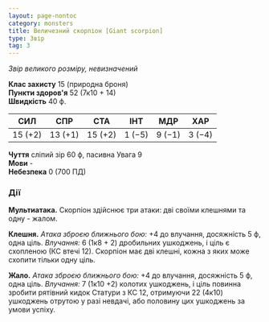 ```yaml
---
layout: page-nontoc
category: monsters
title: Величезний скорпіон [Giant scorpion]
type: Звір
tag: 3
---
```


_Звір великого розміру, невизначений_

**Клас захисту** 15 (природна броня)    
**Пункти здоров'я** 52 (7к10 + 14)    
**Швидкість** 40 ф.

| СИЛ     | СПР     | СТА     | ІНТ    | МДР    | ХАР    |
| ------- | ------- | ------- | ------ | ------ | ------ |
| 15 (+2) | 13 (+1) | 15 (+2) | 1 (−5) | 9 (−1) | 3 (−4) |

**Чуття** сліпий зір 60 ф, пасивна Увага 9    
**Мови** -    
**Небезпека** 0 (700 ПД)

### Дії
**Мультиатака.** Скорпіон здійснює три атаки: дві своїми клешнями та одну - жалом.    

**Клешня.** _Атака зброєю ближнього бою:_ +4 до влучання, досяжність 5 ф, одна ціль. _Влучання:_ 6 (1к8 + 2) дробильних ушкоджень, і ціль є схопленою (КС втечі 12). Скорпіон має дві клешні, кожна з яких може схопити тільки одну ціль.    

**Жало.** _Атака зброєю ближнього бою:_ +4 до влучання, досяжність 5 ф, одна ціль. _Влучання:_ 7 (1к10 +2) колотих ушкоджень, і ціль повинна зробити рятівний кидок Статури з КС 12, отримуючи 22 (4к10) ушкоджень отрутою у разі невдачі, або половину цих ушкоджень за умови успіху. 
